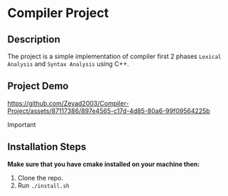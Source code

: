 # Compiler Project 

## Description

The project is a simple implementation of compiler first 2 phases `Lexical Analysis` and `Syntax Analysis` using C++.


## Project Demo

https://github.com/Zeyad2003/Compiler-Project/assets/87117386/897e4565-c17d-4d85-80a6-99f09564225b

> [!IMPORTANT]
> ## Installation Steps
> **Make sure that you have cmake installed on your machine then:**
> 1. Clone the repo.
> 2. Run `./install.sh`

